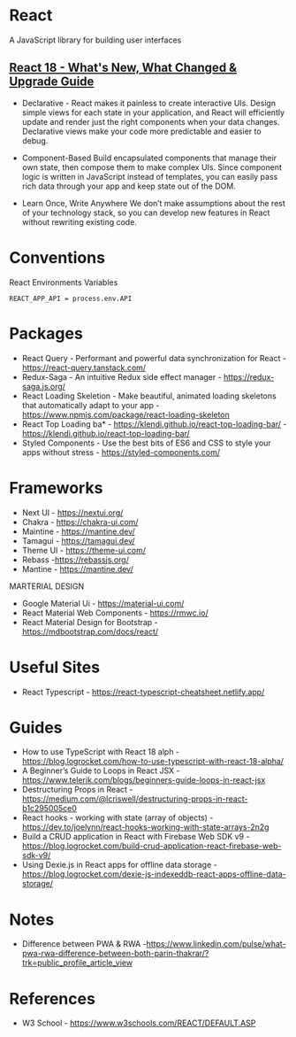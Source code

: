 # React

A JavaScript library for building user interfaces

## [React 18 - What's New, What Changed & Upgrade Guide](https://www.youtube.com/watch?v=N0DhCV_-Qbg)

- Declarative - React makes it painless to create interactive UIs. Design simple views for each state in your application, and React will efficiently update and render just the right components when your data changes.
  Declarative views make your code more predictable and easier to debug.

- Component-Based Build encapsulated components that manage their own state, then compose them to make complex UIs.
  Since component logic is written in JavaScript instead of templates, you can easily pass rich data through your app and keep state out of the DOM.

- Learn Once, Write Anywhere We don’t make assumptions about the rest of your technology stack, so you can develop new features in React without rewriting existing code.

# Conventions

React Environments Variables

```
REACT_APP_API = process.env.API
```

# Packages

- React Query - Performant and powerful data synchronization for React - https://react-query.tanstack.com/
- Redux-Saga - An intuitive Redux side effect manager - https://redux-saga.js.org/
- React Loading Skeletion - Make beautiful, animated loading skeletons that automatically adapt to your app - https://www.npmjs.com/package/react-loading-skeleton
- React Top Loading ba\* - https://klendi.github.io/react-top-loading-bar/ - https://klendi.github.io/react-top-loading-bar/
- Styled Components - Use the best bits of ES6 and CSS to style your apps without stress - https://styled-components.com/

# Frameworks

- Next UI - https://nextui.org/
- Chakra - https://chakra-ui.com/
- Maintine - https://mantine.dev/
- Tamagui - https://tamagui.dev/
- Theme UI - https://theme-ui.com/
- Rebass -https://rebassjs.org/
- Mantine - https://mantine.dev/

MARTERIAL DESIGN

- Google Material Ui - https://material-ui.com/
- React Material Web Components - https://rmwc.io/
- React Material Design for Bootstrap - https://mdbootstrap.com/docs/react/

# Useful Sites

- React Typescript - https://react-typescript-cheatsheet.netlify.app/

# Guides

- How to use TypeScript with React 18 alph - https://blog.logrocket.com/how-to-use-typescript-with-react-18-alpha/
- A Beginner’s Guide to Loops in React JSX -https://www.telerik.com/blogs/beginners-guide-loops-in-react-jsx
- Destructuring Props in React - https://medium.com/@lcriswell/destructuring-props-in-react-b1c295005ce0
- React hooks - working with state (array of objects) - https://dev.to/joelynn/react-hooks-working-with-state-arrays-2n2g
- Build a CRUD application in React with Firebase Web SDK v9 - https://blog.logrocket.com/build-crud-application-react-firebase-web-sdk-v9/
- Using Dexie.js in React apps for offline data storage - https://blog.logrocket.com/dexie-js-indexeddb-react-apps-offline-data-storage/

# Notes

- Difference between PWA & RWA -https://www.linkedin.com/pulse/what-pwa-rwa-difference-between-both-parin-thakrar/?trk=public_profile_article_view

# References

- W3 School - https://www.w3schools.com/REACT/DEFAULT.ASP
